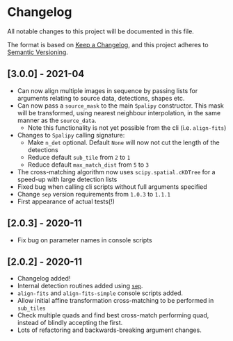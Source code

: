 # Changelog
All notable changes to this project will be documented in this file.

The format is based on [Keep a Changelog](https://keepachangelog.com/en/1.0.0/),
and this project adheres to [Semantic Versioning](https://semver.org/spec/v2.0.0.html).

## [3.0.0] - 2021-04
 - Can now align multiple images in sequence by passing lists for arguments relating to
   source data, detections, shapes etc.
 - Can now pass a `source_mask` to the main `Spalipy` constructor. This mask will be transformed, using
   nearest neighbour interpolation, in the same manner as the `source_data`.
   - Note this functionality is not yet possible from the cli (i.e. `align-fits`)
 - Changes to `Spalipy` calling signature:
   - Make `n_det` optional. Default `None` will now not cut the length of the detections
   - Reduce default `sub_tile` from `2` to `1`
   - Reduce default `max_match_dist` from `5` to `3`
 - The cross-matching algorithm now uses `scipy.spatial.cKDTree` for a speed-up with large detection lists  
 - Fixed bug when calling cli scripts without full arguments specified
 - Change `sep` version requirements from `1.0.3` to `1.1.1`
 - First appearance of actual tests(!)

## [2.0.3] - 2020-11

 - Fix bug on parameter names in console scripts
 
## [2.0.2] - 2020-11

 - Changelog added!
 - Internal detection routines added using [`sep`](https://github.com/kbarbary/sep).
 - `align-fits` and `align-fits-simple` console scripts added.
 - Allow initial affine transformation cross-matching to be performed in `sub_tiles`
 - Check multiple quads and find best cross-match performing quad, instead of blindly accepting the first.
 - Lots of refactoring and backwards-breaking argument changes.